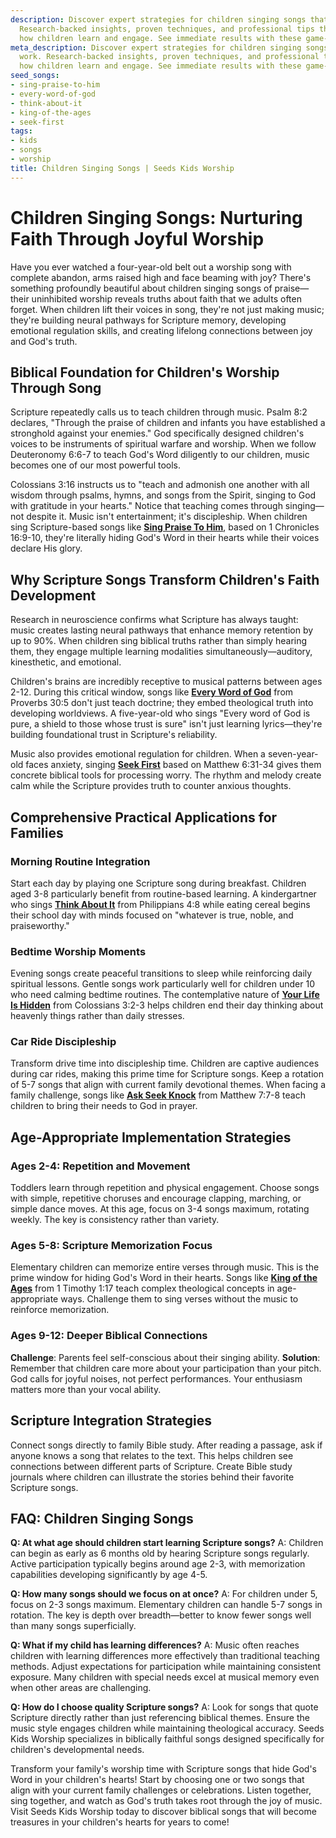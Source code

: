 ```yaml
---
description: Discover expert strategies for children singing songs that actually work.
  Research-backed insights, proven techniques, and professional tips that transform
  how children learn and engage. See immediate results with these game-changing methods!
meta_description: Discover expert strategies for children singing songs that actually
  work. Research-backed insights, proven techniques, and professional tips that transform
  how children learn and engage. See immediate results with these game-changing methods!
seed_songs:
- sing-praise-to-him
- every-word-of-god
- think-about-it
- king-of-the-ages
- seek-first
tags:
- kids
- songs
- worship
title: Children Singing Songs | Seeds Kids Worship
---
```

# Children Singing Songs: Nurturing Faith Through Joyful Worship

Have you ever watched a four-year-old belt out a worship song with complete abandon, arms raised high and face beaming with joy? There's something profoundly beautiful about children singing songs of praise—their uninhibited worship reveals truths about faith that we adults often forget. When children lift their voices in song, they're not just making music; they're building neural pathways for Scripture memory, developing emotional regulation skills, and creating lifelong connections between joy and God's truth.

## Biblical Foundation for Children's Worship Through Song

Scripture repeatedly calls us to teach children through music. Psalm 8:2 declares, "Through the praise of children and infants you have established a stronghold against your enemies." God specifically designed children's voices to be instruments of spiritual warfare and worship. When we follow Deuteronomy 6:6-7 to teach God's Word diligently to our children, music becomes one of our most powerful tools.

Colossians 3:16 instructs us to "teach and admonish one another with all wisdom through psalms, hymns, and songs from the Spirit, singing to God with gratitude in your hearts." Notice that teaching comes through singing—not despite it. Music isn't entertainment; it's discipleship. When children sing Scripture-based songs like **[Sing Praise To Him](https://seedskidsworship.com/product/sing-praise-to-him-1-chronicles-169/)**, based on 1 Chronicles 16:9-10, they're literally hiding God's Word in their hearts while their voices declare His glory.

## Why Scripture Songs Transform Children's Faith Development

Research in neuroscience confirms what Scripture has always taught: music creates lasting neural pathways that enhance memory retention by up to 90%. When children sing biblical truths rather than simply hearing them, they engage multiple learning modalities simultaneously—auditory, kinesthetic, and emotional.

Children's brains are incredibly receptive to musical patterns between ages 2-12. During this critical window, songs like **[Every Word of God](https://seedskidsworship.com/product/every-word-of-god-proverbs-305-2/)** from Proverbs 30:5 don't just teach doctrine; they embed theological truth into developing worldviews. A five-year-old who sings "Every word of God is pure, a shield to those whose trust is sure" isn't just learning lyrics—they're building foundational trust in Scripture's reliability.

Music also provides emotional regulation for children. When a seven-year-old faces anxiety, singing **[Seek First](https://seedskidsworship.com/product/seek-first-matthew-631-34-2/)** based on Matthew 6:31-34 gives them concrete biblical tools for processing worry. The rhythm and melody create calm while the Scripture provides truth to counter anxious thoughts.

## Comprehensive Practical Applications for Families

### Morning Routine Integration
Start each day by playing one Scripture song during breakfast. Children aged 3-8 particularly benefit from routine-based learning. A kindergartner who sings **[Think About It](https://seedskidsworship.com/product/think-about-it-philippians-48/)** from Philippians 4:8 while eating cereal begins their school day with minds focused on "whatever is true, noble, and praiseworthy."

### Bedtime Worship Moments
Evening songs create peaceful transitions to sleep while reinforcing daily spiritual lessons. Gentle songs work particularly well for children under 10 who need calming bedtime routines. The contemplative nature of **[Your Life Is Hidden](https://seedskidsworship.com/product/your-life-is-hidden-colossians-32-3-2/)** from Colossians 3:2-3 helps children end their day thinking about heavenly things rather than daily stresses.

### Car Ride Discipleship
Transform drive time into discipleship time. Children are captive audiences during car rides, making this prime time for Scripture songs. Keep a rotation of 5-7 songs that align with current family devotional themes. When facing a family challenge, songs like **[Ask Seek Knock](https://seedskidsworship.com/product/ask-seek-knock-matthew-77-8-2/)** from Matthew 7:7-8 teach children to bring their needs to God in prayer.

## Age-Appropriate Implementation Strategies

### Ages 2-4: Repetition and Movement
Toddlers learn through repetition and physical engagement. Choose songs with simple, repetitive choruses and encourage clapping, marching, or simple dance moves. At this age, focus on 3-4 songs maximum, rotating weekly. The key is consistency rather than variety.

### Ages 5-8: Scripture Memorization Focus
Elementary children can memorize entire verses through music. This is the prime window for hiding God's Word in their hearts. Songs like **[King of the Ages](https://seedskidsworship.com/product/king-of-the-ages-1-timothy-117/)** from 1 Timothy 1:17 teach complex theological concepts in age-appropriate ways. Challenge them to sing verses without the music to reinforce memorization.

### Ages 9-12: Deeper Biblical Connections

**Challenge**: Parents feel self-conscious about their singing ability.
**Solution**: Remember that children care more about your participation than your pitch. God calls for joyful noises, not perfect performances. Your enthusiasm matters more than your vocal ability.

## Scripture Integration Strategies

Connect songs directly to family Bible study. After reading a passage, ask if anyone knows a song that relates to the text. This helps children see connections between different parts of Scripture. Create Bible study journals where children can illustrate the stories behind their favorite Scripture songs.

## FAQ: Children Singing Songs

**Q: At what age should children start learning Scripture songs?**
A: Children can begin as early as 6 months old by hearing Scripture songs regularly. Active participation typically begins around age 2-3, with memorization capabilities developing significantly by age 4-5.

**Q: How many songs should we focus on at once?**
A: For children under 5, focus on 2-3 songs maximum. Elementary children can handle 5-7 songs in rotation. The key is depth over breadth—better to know fewer songs well than many songs superficially.

**Q: What if my child has learning differences?**
A: Music often reaches children with learning differences more effectively than traditional teaching methods. Adjust expectations for participation while maintaining consistent exposure. Many children with special needs excel at musical memory even when other areas are challenging.

**Q: How do I choose quality Scripture songs?**
A: Look for songs that quote Scripture directly rather than just referencing biblical themes. Ensure the music style engages children while maintaining theological accuracy. Seeds Kids Worship specializes in biblically faithful songs designed specifically for children's developmental needs.

Transform your family's worship time with Scripture songs that hide God's Word in your children's hearts! Start by choosing one or two songs that align with your current family challenges or celebrations. Listen together, sing together, and watch as God's truth takes root through the joy of music. Visit Seeds Kids Worship today to discover biblical songs that will become treasures in your children's hearts for years to come!

<script type="application/ld+json">
{
  "@context": "https://schema.org",
  "@type": "Article",
  "headline": "Children Singing Songs",
  "author": {
    "@type": "Organization",
    "name": "Seeds Kids Worship"
  },
  "publisher": {
    "@type": "Organization",
    "name": "Seeds Kids Worship",
    "logo": {
      "@type": "ImageObject",
      "url": "https://seedskidsworship.com/logo.png"
    }
  },
  "datePublished": "2025-09-04T09:11:52.618213",
  "dateModified": "2025-09-04T09:11:52.618228",
  "description": "Discover expert strategies for children singing songs that actually work. Research-backed insights, proven techniques, and professional tips that transform how ",
  "mainEntityOfPage": {
    "@type": "WebPage",
    "@id": "https://seedskidsworship.com/activities/children-singing-songs/"
  }
}
</script>

<script type="application/ld+json">
{
  "@context": "https://schema.org",
  "@type": "Product",
  "name": "Sing Praise To Him",
  "description": "Uplifting praise song teaching children to sing praise and glory in God's holy name from 1 Chronicles 16:9-10",
  "url": "https://seedskidsworship.com/product/sing-praise-to-him-1-chronicles-169/",
  "brand": {
    "@type": "Brand",
    "name": "Seeds Kids Worship"
  },
  "category": "Children's Christian Music",
  "album": "Seeds of Praise"
}
</script>

<script type="application/ld+json">
{
  "@context": "https://schema.org",
  "@type": "Product",
  "name": "Every Word of God",
  "description": "A song about the purity and protection found in God's word",
  "url": "https://seedskidsworship.com/product/every-word-of-god-proverbs-305-2/",
  "brand": {
    "@type": "Brand",
    "name": "Seeds Kids Worship"
  },
  "category": "Children's Christian Music",
  "album": "The Armor of God"
}
</script>

<script type="application/ld+json">
{
  "@context": "https://schema.org",
  "@type": "Product",
  "name": "Think About It",
  "description": "Thoughtful song about focusing on what is true, noble, and praiseworthy from Philippians 4:8",
  "url": "https://seedskidsworship.com/product/think-about-it-philippians-48/",
  "brand": {
    "@type": "Brand",
    "name": "Seeds Kids Worship"
  },
  "category": "Children's Christian Music",
  "album": "
